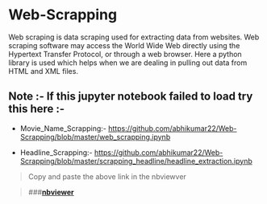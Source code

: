 # Web-Scrapping
Web scraping is data scraping used for extracting data from websites. Web scraping software may access the World Wide Web directly using the Hypertext Transfer Protocol, or through a web browser. Here a python library is used which helps when we are dealing in pulling out data from HTML and XML files.


## **Note** :- If this jupyter notebook failed to load try this here :-

- Movie_Name_Scrapping:- https://github.com/abhikumar22/Web-Scrapping/blob/master/web_scrapping.ipynb<br>

- Headline_Scrapping:- https://github.com/abhikumar22/Web-Scrapping/blob/master/scrapping_headline/headline_extraction.ipynb<br>


> Copy and paste the above link in the nbviewver<br>

> ###**[nbviewer](https://nbviewer.jupyter.org/)**


